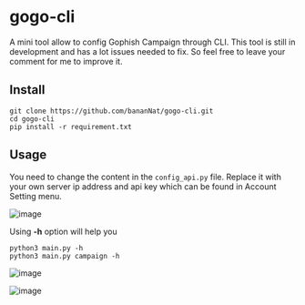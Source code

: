 # gogo-cli

A mini tool allow to config Gophish Campaign through CLI. This tool is still in development and has a lot issues needed to fix. So feel free to leave your comment for me to improve it.

## Install
```
git clone https://github.com/bananNat/gogo-cli.git
cd gogo-cli
pip install -r requirement.txt
```

## Usage
You need to change the content in the `config_api.py` file. Replace it with your own server ip address and api key which can be found in Account Setting menu.

![image](https://github.com/bananNat/gogo-cli/assets/105005557/225ee5ff-129c-46b9-b2ff-d8858f72377d)

Using **-h** option will help you
```
python3 main.py -h
python3 main.py campaign -h
```

![image](https://github.com/bananNat/gogo-cli/assets/105005557/ba1d6761-b0de-47d4-90d9-41dec3858944)

![image](https://github.com/bananNat/gogo-cli/assets/105005557/e63ca4ee-7c59-49c2-9f84-3fa34b8cccef)

